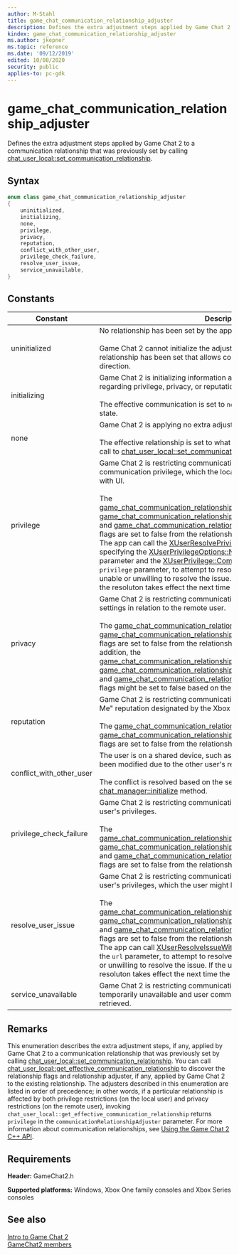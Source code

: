 ```yaml
---
author: M-Stahl
title: game_chat_communication_relationship_adjuster
description: Defines the extra adjustment steps applied by Game Chat 2 to a communication relationship that was previously set by calling [chat_user_local::set_communication_relationship](../classes/chat_user/chat_user_local/methods/chat_user_local_set_communication_relationship.md).
kindex: game_chat_communication_relationship_adjuster
ms.author: jkepner
ms.topic: reference
ms.date: '09/12/2019'
edited: 10/08/2020
security: public
applies-to: pc-gdk
---
```


# game_chat_communication_relationship_adjuster
  
Defines the extra adjustment steps applied by Game Chat 2 to a communication relationship that was previously set by calling [chat_user_local::set_communication_relationship](../classes/chat_user/chat_user_local/methods/chat_user_local_set_communication_relationship.md).  
  
<a id="syntaxSection"></a>
  
## Syntax
  
```cpp
enum class game_chat_communication_relationship_adjuster  
{  
    uninitialized,  
    initializing,  
    none,  
    privilege,  
    privacy,  
    reputation,  
    conflict_with_other_user,  
    privilege_check_failure,  
    resolve_user_issue,
    service_unavailable,
}  
```  
  
<a id="constantsSection"></a>
  
## Constants
  
| Constant | Description |  
| --- | --- |  
| uninitialized | No relationship has been set by the app for the pair of users. <br/><br/> Game Chat 2 cannot initialize the adjusters for a pair of users until a relationship has been set that allows communication in at least one direction. |  
| initializing | Game Chat 2 is initializing information about one of the target users regarding privilege, privacy, or reputation. <br/><br/> The effective communication is set to `none` while the adjuster is in this state. |  
| none | Game Chat 2 is applying no extra adjustment to this relationship. <br/><br/> The effective relationship is set to what was specified by the most recent call to [chat_user_local::set_communication_relationship](../classes/chat_user/chat_user_local/methods/chat_user_local_set_communication_relationship.md). |  
| privilege | Game Chat 2 is restricting communication due to the local user's communication privilege, which the local user might be able to resolve with UI. <br/><br/> The [game_chat_communication_relationship_flags::send_microphone_audio](game_chat_communication_relationship_flags.md), [game_chat_communication_relationship_flags::send_text_to_speech_audio](game_chat_communication_relationship_flags.md), and [game_chat_communication_relationship_flags::send_text](game_chat_communication_relationship_flags.md) relationship flags are set to false from the relationship while this adjuster is applied. The app can call the [XUserResolvePrivilegeWithUiAsync](../../../system/xuser/functions/xuserresolveprivilegewithuiasync.md) method, specifying the [XUserPrivilegeOptions::None](../../../system/xuser/enums/xuserprivilegeoptions.md) constant in the `options` parameter and the [XUserPrivilege::Communications](../../../system/xuser/enums/xuserprivilege.md) constant in the `privilege` parameter, to attempt to resolve the issue. The user may be unable or unwilling to resolve the issue. If the user does resolve the issue, the resoluton takes effect the next time the user is added to Game Chat 2. |  
| privacy | Game Chat 2 is restricting communication due to the local user's privacy settings in relation to the remote user. <br/><br/> The [game_chat_communication_relationship_flags::receive_audio](game_chat_communication_relationship_flags.md) and [game_chat_communication_relationship_flags::receive_text](game_chat_communication_relationship_flags.md) relationship flags are set to false from the relationship while this adjuster is applied. In addition, the [game_chat_communication_relationship_flags::send_microphone_audio](game_chat_communication_relationship_flags.md), [game_chat_communication_relationship_flags::send_text_to_speech_audio](game_chat_communication_relationship_flags.md), and [game_chat_communication_relationship_flags::send_text](game_chat_communication_relationship_flags.md) relationship flags might be set to false based on the nature of the privacy restriction. |  
| reputation | Game Chat 2 is restricting communication because the user has an "Avoid Me" reputation designated by the Xbox Live service. <br/><br/> The [game_chat_communication_relationship_flags::receive_audio](game_chat_communication_relationship_flags.md) and [game_chat_communication_relationship_flags::receive_text](game_chat_communication_relationship_flags.md) relationship flags are set to false from the relationship while this adjuster is applied. |  
| conflict_with_other_user | The user is on a shared device, such as Kinect, and the relationship has been modified due to the other user's relationship settings. <br/><br/> The conflict is resolved based on the settings specified in the [chat_manager::initialize](../classes/chat_manager/methods/chat_manager_initialize.md) method. |  
| privilege_check_failure | Game Chat 2 is restricting communication due to a failure to retrieve the user's privileges. <br/><br/> The [game_chat_communication_relationship_flags::send_microphone_audio](game_chat_communication_relationship_flags.md), [game_chat_communication_relationship_flags::send_text_to_speech_audio](game_chat_communication_relationship_flags.md) and [game_chat_communication_relationship_flags::send_text](game_chat_communication_relationship_flags.md) relationship flags are set to false from the relationship while this adjuster is applied. |  
| resolve_user_issue | Game Chat 2 is restricting communication due to a failure to retrieve the user's privileges, which the user might be able to resolve with UI. <br/><br/> The [game_chat_communication_relationship_flags::send_microphone_audio](game_chat_communication_relationship_flags.md), [game_chat_communication_relationship_flags::send_text_to_speech_audio](game_chat_communication_relationship_flags.md), and [game_chat_communication_relationship_flags::send_text](game_chat_communication_relationship_flags.md) relationship flags are set to false from the relationship while this adjuster is applied. The app can call [XUserResolveIssueWithUiAsync](../../../system/xuser/functions/xuserresolveissuewithuiasync.md), specifying `nullptr` for the `url` parameter, to attempt to resolve the issue. The user may be unable or unwilling to resolve the issue. If the user does resolve the issue, the resoluton takes effect the next time the user is added to Game Chat 2. |  
| service_unavailable | Game Chat 2 is restricting communication because Xbox Live is temporarily unavailable and user communication settings couldn't be retrieved. |  
  
<a id="remarksSection"></a>
  
## Remarks
  
This enumeration describes the extra adjustment steps, if any, applied by Game Chat 2 to a communication relationship that was previously set by calling [chat_user_local::set_communication_relationship](../classes/chat_user/chat_user_local/methods/chat_user_local_set_communication_relationship.md). You can call [chat_user_local::get_effective_communication_relationship](../classes/chat_user/chat_user_local/methods/chat_user_local_get_effective_communication_relationship.md) to discover the relationship flags and relationship adjuster, if any, applied by Game Chat 2 to the existing relationship. The adjusters described in this enumeration are listed in order of precedence; in other words, if a particular relationship is affected by both privilege restrictions (on the local user) and privacy restrictions (on the remote user), invoking `chat_user_local::get_effective_communication_relationship` returns `privilege` in the `communicationRelationshipAdjuster` parameter. For more information about communication relationships, see [Using the Game Chat 2 C++ API](../../../../chat/overviews/game-chat2/using-game-chat-2.md).  
  
<a id="requirementsSection"></a>
  
## Requirements
  
**Header:** GameChat2.h  
  
**Supported platforms:** Windows, Xbox One family consoles and Xbox Series consoles  
  
<a id="seealsoSection"></a>
  
## See also
  
[Intro to Game Chat 2](../../../../chat/overviews/game-chat2/game-chat-2-intro.md)  
[GameChat2 members](../gamechat2_members.md)  
  